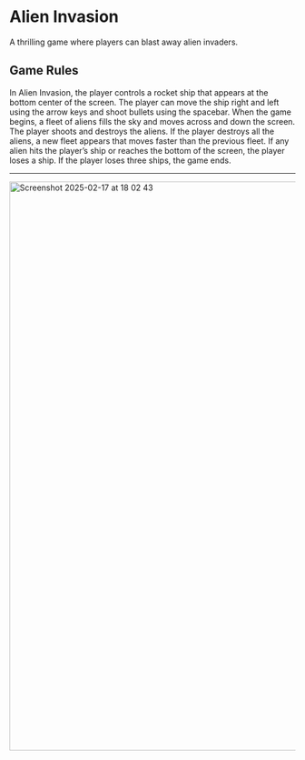 
# Alien Invasion
A thrilling game where players can blast away alien invaders.

## Game Rules
In Alien Invasion, the player controls a rocket ship that appears at the bottom center of the screen. The player can move the ship right and left using the arrow keys and shoot bullets using the spacebar. When the game begins, a fleet of aliens fills the sky and moves across and down the screen. The player shoots and destroys the aliens. If the player destroys all the aliens, a new fleet appears that moves faster than the previous fleet. If any alien hits the player’s ship or reaches the bottom of the screen, the player loses a ship. If the player loses three ships, the game ends.
<hr>
<img width="1000" alt="Screenshot 2025-02-17 at 18 02 43" src="https://github.com/user-attachments/assets/d02193d6-7613-4a9f-ad31-dfcc53c38879" />
